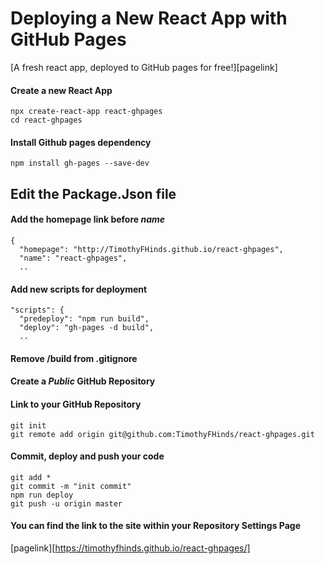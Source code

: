 # Deploying a New React App with GitHub Pages

[A fresh react app, deployed to GitHub pages for free!][pagelink]

#### Create a new React App
```
npx create-react-app react-ghpages
cd react-ghpages
```

#### Install Github pages dependency
```
npm install gh-pages --save-dev
```

## Edit the Package.Json file
#### Add the homepage link before *name*
```
{
  "homepage": "http://TimothyFHinds.github.io/react-ghpages",
  "name": "react-ghpages",
  ..
```

#### Add new scripts for deployment
```
"scripts": {
  "predeploy": "npm run build",
  "deploy": "gh-pages -d build",
  ..
```

#### Remove /build from .gitignore

#### Create a *Public* GitHub Repository

#### Link to your GitHub Repository
```
git init
git remote add origin git@github.com:TimothyFHinds/react-ghpages.git
```

#### Commit, deploy and push your code
```
git add *
git commit -m "init commit"
npm run deploy
git push -u origin master
```

#### You can find the link to the site within your Repository Settings Page

[pagelink][https://timothyfhinds.github.io/react-ghpages/]
